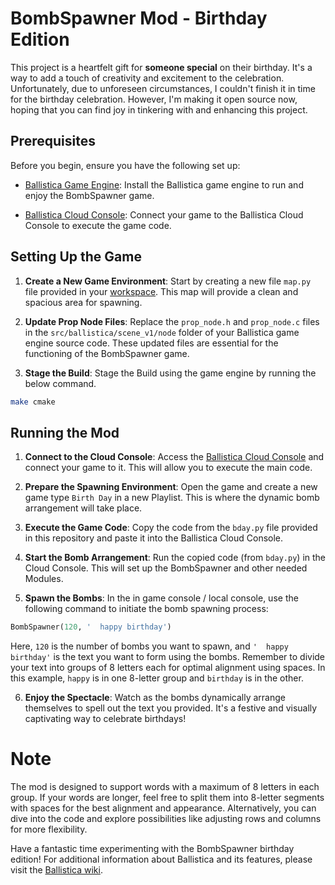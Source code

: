 # BombSpawner Mod - Birthday Edition

This project is a heartfelt gift for **someone special** on their birthday. It's a way to add a touch of creativity and excitement to the celebration. Unfortunately, due to unforeseen circumstances, I couldn't finish it in time for the birthday celebration. However, I'm making it open source now, hoping that you can find joy in tinkering with and enhancing this project.

## Prerequisites

Before you begin, ensure you have the following set up:

- [Ballistica Game Engine](https://github.com/efroemling/ballistica/): Install the Ballistica game engine to run and enjoy the BombSpawner game.

- [Ballistica Cloud Console](https://tools.ballistica.net/devices): Connect your game to the Ballistica Cloud Console to execute the game code.

## Setting Up the Game

1. **Create a New Game Environment**: Start by creating a new file `map.py` file provided in your [workspace](https://tools.ballistica.net/workspaces). This map will provide a clean and spacious area for spawning.

2. **Update Prop Node Files**: Replace the `prop_node.h` and `prop_node.c` files in the `src/ballistica/scene_v1/node` folder of your Ballistica game engine source code. These updated files are essential for the functioning of the BombSpawner game.

3. **Stage the Build**: Stage the Build using the game engine by running the below command. 

```bash
make cmake
```

## Running the Mod

1. **Connect to the Cloud Console**: Access the [Ballistica Cloud Console](https://tools.ballistica.net/devices) and connect your game to it. This will allow you to execute the main code.

2. **Prepare the Spawning Environment**: Open the game and create a new game type `Birth Day` in a new Playlist. This is where the dynamic bomb arrangement will take place.

3. **Execute the Game Code**: Copy the code from the `bday.py` file provided in this repository and paste it into the Ballistica Cloud Console.

4. **Start the Bomb Arrangement**: Run the copied code (from `bday.py`) in the Cloud Console. This will set up the BombSpawner and other needed Modules.

5. **Spawn the Bombs**: In the in game console / local console, use the following command to initiate the bomb spawning process:

```python
BombSpawner(120, '  happy birthday')
```

Here, `120` is the number of bombs you want to spawn, and `'  happy birthday'` is the text you want to form using the bombs. Remember to divide your text into groups of 8 letters each for optimal alignment using spaces. In this example, `happy` is in one 8-letter group and `birthday` is in the other.

6. **Enjoy the Spectacle**: Watch as the bombs dynamically arrange themselves to spell out the text you provided. It's a festive and visually captivating way to celebrate birthdays!

# Note

The mod is designed to support words with a maximum of 8 letters in each group. If your words are longer, feel free to split them into 8-letter segments with spaces for the best alignment and appearance. Alternatively, you can dive into the code and explore possibilities like adjusting rows and columns for more flexibility.

Have a fantastic time experimenting with the BombSpawner birthday edition! For additional information about Ballistica and its features, please visit the [Ballistica wiki](https://github.com/efroemling/ballistica/wiki/).
